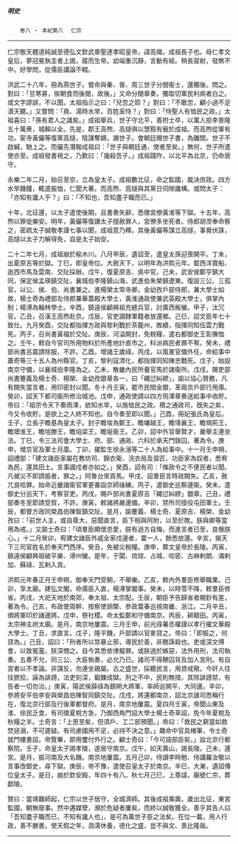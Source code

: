 

##### 明史
　　`卷八 ‧ 本紀第八`　
`仁宗`

* * *

仁宗敬天體道純誠至德弘文欽武章聖達孝昭皇帝，諱高熾，成祖長子也。母仁孝文皇后，夢冠冕執圭者上謁，寤而生帝。幼端重沉靜，言動有經。稍長習射，發無不中。好學問，從儒臣講論不輟。

洪武二十八年，冊為燕世子。嘗命與秦、晉、周三世子分閱衞士，還獨後。問之。對曰：「旦寒甚，俟朝食而後閱，故後。」又命分閱章奏，獨取切軍民利病者白之。或文字謬誤，不以聞。太祖指示之曰：「兒忽之耶？」對曰：「不敢忽，顧小過不足瀆天聽。」又嘗問：「堯、湯時水旱，百姓奚恃？」對曰：「恃聖人有恤民之政。」太祖喜曰：「孫有君人之識矣。」成祖舉兵，世子守北平，善拊士卒，以萬人拒李景隆五十萬衆，城賴以全。先是，郡王高煦、高燧俱以慧黠有寵於成祖。而高煦從軍有功，宦寺黃儼等復黨高燧，陰謀奪嫡，譖世子。會朝廷賜世子書，為離間。世子不啟緘，馳上之。而儼先潛報成祖曰：「世子與朝廷通，使者至矣。」無何，世子所遣使亦至。成祖發書視之，乃歎曰：「幾殺吾子。」成祖踐阼，以北平為北京，仍命居守。

永樂二年二月，始召至京，立為皇太子。成祖數北征，命之監國，裁決庶政。四方水旱饑饉，輒遣振恤，仁聞大著。而高煦、高燧與其黨日伺隙讒構。或問太子：「亦知有讒人乎？」曰：「不知也，吾知盡子職而已。」

十年，北征還，以太子遣使後期，且書奏失辭，悉徵宮僚黃淮等下獄。十五年，高煦以罪徙樂安。明年，黃儼等復譖太子擅赦罪人，宮僚多坐死者。侍郎胡濙奉命察之，密疏太子誠敬孝謹七事以聞，成祖意乃釋。其後黃儼等謀立高燧，事覺伏誅，高燧以太子力解得免，自是太子始安。

二十二年七月，成祖崩於榆木川。八月甲辰，遺詔至，遣皇太孫迎喪開平。丁未，出夏原吉等於獄。丁巳，即皇帝位。大赦天下，以明年為洪熙元年。罷西洋寶船、迤西市馬及雲南、交阯採辦。戊午，復夏原吉、吳中官。己未，武安侯鄭亨鎮大同，保定侯孟瑛鎮交阯，襄城伯李隆鎮山海，武進伯朱榮鎮遼東。復設三公、三孤官，以公、侯、伯、尚書兼之。進楊榮太常寺卿，金幼孜戶部侍郎，兼大學士如故，楊士奇為禮部左侍郎兼華蓋殿大學士，黃淮通政使兼武英殿大學士，俱掌內制；楊溥為翰林學士。辛酉，鎮遠侯顧興祖充總兵官，討廣西叛蠻。甲子，汰冗官。乙丑，召漢王高煦赴京。戊辰，官吏謫隸軍籍者放還鄉。己巳，詔文臣年七十致仕。九月癸酉，交阯都指揮方政與黎利戰於茶籠州，敗績，指揮同知伍雲力戰死。丙子，召尚書黃福於交阯。庚辰，河溢開封，免稅糧，遣右都御史王彰撫恤之。壬午，敕自今官司所用物料於所產地計直市之，科派病民者罪不宥。癸未，禮部尚書呂震請除服，不許。乙酉，增諸王歲祿。丙戌，以風憲官備外任，命給事中蕭奇等三十五人為州縣官。丁亥，黎利寇清化，都指揮同知陳忠戰死。戊子，始設南京守備，以襄城伯李隆為之。乙未，散畿內民所養官馬於諸衞所。戊戌，賜吏部尚書蹇義及楊士奇、楊榮、金幼孜銀章各一，曰「繩愆糾繆」，諭以協心贊務，凡有闕失當言者，用印密封以聞。冬十月壬寅，罷市民間金銀，革兩京戶部行用庫。癸卯，詔天下都司衞所修治城池。戊申，通政使請以四方雨澤章奏送給事中收貯。帝曰：「祖宗令天下奏雨澤，欲知水旱，以施恤民之政。積之通政司，旣失之矣，今又令收貯。是欲上之人終不知也。自今奏至即以聞。」己酉，冊妃張氏為皇后。壬子，立長子瞻基為皇太子。封子瞻埈為鄭王，瞻墉越王，瞻墡襄王，瞻堈荊王，瞻墺淮王，瞻塏滕王，瞻垍梁王，瞻埏衞王。乙卯，詔中外官舉賢才，嚴舉主連坐法。丁巳，令三法司會大學士、府、部、通政、六科於承天門錄囚，著為令。庚申，增京官及軍士月廩。丁卯，擢監生徐永溍等二十人為給事中。十一月壬申朔，詔禮部：「建文諸臣家屬在教坊司、錦衣衞、浣衣局及習匠、功臣家為奴者，悉宥為民，還其田土。言事謫戍者亦如之。」癸酉，詔有司：「條政令之不便民者以聞。凡被災不即請振者，罪之。」阿魯台來貢馬。甲戌，詔羣臣言時政闕失。乙亥，赦兀良哈罪。始命近畿諸衞官軍更番詣京師操練。丙子，遣御史巡察邊衞。癸未，遣御史分巡天下，考察官吏。丙戌，賜戶部尚書夏原吉「繩愆糾繆」銀章。己丑，禮部奏冬至節請受賀，不許。庚寅，敕諸將嚴邊備。辛卯，禁所司擅役屯田軍士。壬辰，都督方政同榮昌伯陳智鎮交阯。是月，諭蹇義、楊士奇、夏原吉、楊榮、金幼孜曰：「前世人主，或自尊大，惡聞直言，臣下相與阿附，以至於敗。朕與卿等當用為戒。」又諭士奇曰：「頃羣臣頗懷忠愛，朕有過方自悔，而進言者已至，良愜朕心。」十二月癸卯，宥建文諸臣外戚全家戍邊者，畱一人，餘悉放還。辛亥，揭天下三司官姓名於奉天門西序。癸丑，免被災稅糧。庚申，葬文皇帝於長陵。丙寅，鎮遠侯顧興祖破平樂、潯州蠻。是年，于闐、琉球、占城、哈密、古麻剌朗、滿剌加、蘇祿、瓦剌入貢。

洪熙元年春正月壬申朔，御奉天門受朝，不舉樂。乙亥，敕內外羣臣修舉職業。己卯，享太廟。建弘文閣，命儒臣入直，楊溥掌閣事。癸未，以時雪不降，敕羣臣修省。丙戌，大祀天地於南郊，奉太祖、太宗配。壬辰，朝臣予告歸省者賜鈔有差，著為令。己亥，布政使周幹、按察使胡槩、參政葉春巡視南畿、浙江。二月辛丑，頒將軍印於諸邊將。戊申，祭社稷。命太監鄭和守備南京。丙辰，耕耤田。丙寅，太宗神主祔太廟。是月，南京地屢震。三月壬申，前光祿署丞權謹以孝行擢文華殿大學士。丁丑，求直言。戊子，隆平饑，戶部請以官麥貸之。帝曰：「即振之，何貸為。」己丑，詔曰：「刑者所以禁暴止邪，導民於善，非務誅殺也。吏或深文傅會，以致冤濫，朕深憫之。自今其悉依律擬罪。或朕過於嫉惡，法外用刑，法司執奏。五奏不允，同三公、大臣執奏，必允乃已。諸司不得鞭囚背及加人宮刑。有自宮者以不孝論。非謀反，勿連坐親屬。古之盛世，採聽民言，用資戒儆。今奸人往往摭拾，誣為誹謗，法吏刻深，鍛鍊成獄。刑之不中，民則無措，其除誹謗禁，有告者一切勿治。」庚寅，陽武侯薛祿為鎮朔大將軍，率師巡開平、大同邊。辛卯，參將安平伯李安與榮昌伯陳智同鎮交阯。戊戌，將還都南京，詔北京諸司悉稱行在，復北京行部及行後軍都督府。是月，南京地屢震。夏四月壬寅，帝聞山東及淮、徐民乏食，有司徵夏稅方急，乃御西角門詔大學士楊士奇草詔，免今年夏稅及秋糧之半。士奇言：「上恩至矣，但須戶、工二部預聞。」帝曰：「救民之窮當如救焚拯溺，不可遲疑。有司慮國用不足，必持不決之意。」趣命中官具楮筆，令士奇就門樓書詔。帝覽畢，即用璽付外行之。顧士奇曰：「今可語部臣矣。」設北京行都察院。壬子，命皇太子謁孝陵，遂居守南京。戊午，如天壽山，謁長陵。己未，還宮。是月，振河南及大名饑。南京地屢震。五月己卯，侍讀李時勉、侍講羅汝敬以言事改御史，尋下獄。庚辰，帝不豫，遣使召皇太子於南京。辛巳，大漸，遺詔傳位皇太子。是日，崩於欽安殿，年四十有八。秋七月己巳，上尊諡，廟號仁宗，葬獻陵。

贊曰：當靖難師起，仁宗以世子居守，全城濟師。其後成祖乘輿，歲出北征，東宮監國，朝無廢事。然中遘媒孽，瀕於危疑者屢矣，而終以誠敬獲全。善乎其告人曰「吾知盡子職而已，不知有讒人也」，是可為萬世子臣之法矣。在位一載，用人行政，善不勝書。使天假之年，涵濡休養，德化之盛，豈不與文、景比隆哉。

* * *


